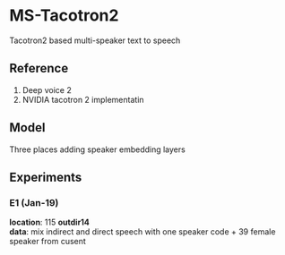 # MS-Tacotron2
Tacotron2 based multi-speaker text to speech 

## Reference

 1. Deep voice 2
 2. NVIDIA tacotron 2 implementatin
 
## Model
Three places adding speaker embedding layers

## Experiments
### E1 (Jan-19)
**location**: 115 **outdir14**  
**data**: mix indirect and direct speech with one speaker code + 39 female speaker from cusent